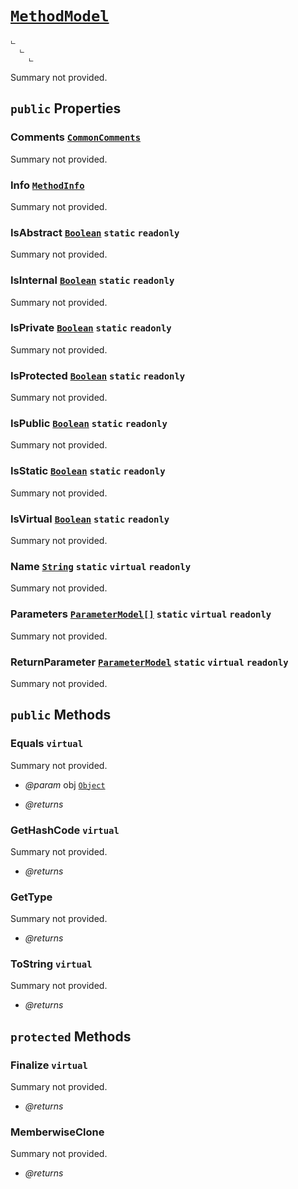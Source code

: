 # <code><a href="MethodModel.md">MethodModel</a></code>

```
ட 
  ட 
    ட 
```

Summary not provided.

## `public` Properties

### Comments <code><a href="..\..\..\..\..\LoxSmoke\DocXml\CommonComments.md">CommonComments</a></code>

Summary not provided.

### Info <code><a href="..\..\..\..\..\System\Reflection\MethodInfo.md">MethodInfo</a></code>

Summary not provided.

### IsAbstract <code><a href="..\..\..\..\..\System\Boolean.md">Boolean</a></code> `static` `readonly`

Summary not provided.

### IsInternal <code><a href="..\..\..\..\..\System\Boolean.md">Boolean</a></code> `static` `readonly`

Summary not provided.

### IsPrivate <code><a href="..\..\..\..\..\System\Boolean.md">Boolean</a></code> `static` `readonly`

Summary not provided.

### IsProtected <code><a href="..\..\..\..\..\System\Boolean.md">Boolean</a></code> `static` `readonly`

Summary not provided.

### IsPublic <code><a href="..\..\..\..\..\System\Boolean.md">Boolean</a></code> `static` `readonly`

Summary not provided.

### IsStatic <code><a href="..\..\..\..\..\System\Boolean.md">Boolean</a></code> `static` `readonly`

Summary not provided.

### IsVirtual <code><a href="..\..\..\..\..\System\Boolean.md">Boolean</a></code> `static` `readonly`

Summary not provided.

### Name <code><a href="..\..\..\..\..\System\String.md">String</a></code> `static` `virtual` `readonly`

Summary not provided.

### Parameters <code><a href="..\Parameters\ParameterModel[].md">ParameterModel[]</a></code> `static` `virtual` `readonly`

Summary not provided.

### ReturnParameter <code><a href="..\Parameters\ParameterModel.md">ParameterModel</a></code> `static` `virtual` `readonly`

Summary not provided.



## `public` Methods

### Equals `virtual`

Summary not provided.

- *@param* obj <code><a href="..\..\..\..\..\System\Object.md">Object</a></code>

- *@returns* 

### GetHashCode `virtual`

Summary not provided.

- *@returns* 

### GetType

Summary not provided.

- *@returns* 

### ToString `virtual`

Summary not provided.

- *@returns* 

## `protected` Methods

### Finalize `virtual`

Summary not provided.

- *@returns* 

### MemberwiseClone

Summary not provided.

- *@returns* 
